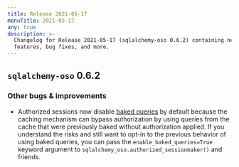 ```yaml
---
title: Release 2021-05-17
menuTitle: 2021-05-17
any: true
description: >-
  Changelog for Release 2021-05-17 (sqlalchemy-oso 0.6.2) containing new
  features, bug fixes, and more.
---
```


## `sqlalchemy-oso` 0.6.2

### Other bugs & improvements

- Authorized sessions now disable [baked queries][] by default because the
  caching mechanism can bypass authorization by using queries from the cache
  that were previously baked without authorization applied. If you understand
  the risks and still want to opt-in to the previous behavior of using baked
  queries, you can pass the `enable_baked_queries=True` keyword argument to
  `sqlalchemy_oso.authorized_sessionmaker()` and friends.

[baked queries]: https://docs.sqlalchemy.org/en/13/orm/extensions/baked.html
